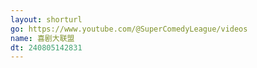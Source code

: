 ```yaml
---
layout: shorturl
go: https://www.youtube.com/@SuperComedyLeague/videos
name: 喜剧大联盟
dt: 240805142831
---
```

